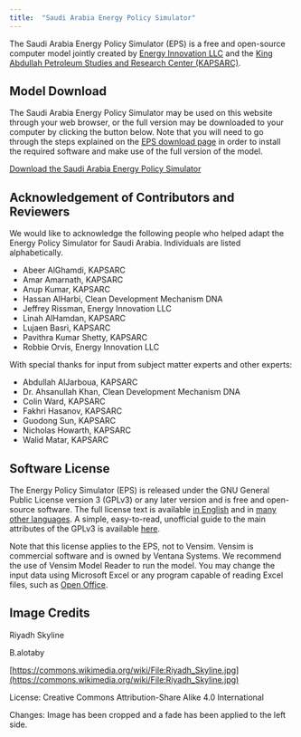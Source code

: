 ```yaml
---
title:  "Saudi Arabia Energy Policy Simulator"
---
```


The Saudi Arabia Energy Policy Simulator (EPS) is a free and open-source computer model jointly created by [Energy Innovation LLC](https://energyinnovation.org/) and the [King Abdullah Petroleum Studies and Research Center (KAPSARC)](https://www.kapsarc.org/).

## Model Download

The Saudi Arabia Energy Policy Simulator may be used on this website through your web browser, or the full version may be downloaded to your computer by clicking the button below. Note that you will need to go through the steps explained on the [EPS download page](download) in order to install the required software and make use of the full version of the model.

<p><a href="https://github.com/EnergyInnovation/eps-saudiarabia/archive/2.0.0.zip" class="btn">Download the Saudi Arabia Energy Policy Simulator</a></p>

## Acknowledgement of Contributors and Reviewers
We would like to acknowledge the following people who helped adapt the Energy Policy Simulator for Saudi Arabia.  Individuals are listed alphabetically.

* Abeer AlGhamdi, KAPSARC
* Amar Amarnath, KAPSARC
* Anup Kumar, KAPSARC
* Hassan AlHarbi, Clean Development Mechanism DNA
* Jeffrey Rissman, Energy Innovation LLC
* Linah AlHamdan, KAPSARC
* Lujaen Basri, KAPSARC
* Pavithra Kumar Shetty, KAPSARC
* Robbie Orvis, Energy Innovation LLC

With special thanks for input from subject matter experts and other experts:

* Abdullah AlJarboua, KAPSARC
* Dr. Ahsanullah Khan, Clean Development Mechanism DNA
* Colin Ward, KAPSARC
* Fakhri Hasanov, KAPSARC
* Guodong Sun, KAPSARC
* Nicholas Howarth, KAPSARC
* Walid Matar, KAPSARC

## Software License

The Energy Policy Simulator (EPS) is released under the GNU General Public License version 3 (GPLv3) or any later version and is free and open-source software.  The full license text is available [in English](http://www.gnu.org/licenses/gpl-3.0.en.html) and in [many other languages](http://www.gnu.org/licenses/translations.html).  A simple, easy-to-read, unofficial guide to the main attributes of the GPLv3 is available <a href="https://tldrlegal.com/license/gnu-general-public-license-v3-(gpl-3)">here</a>.

Note that this license applies to the EPS, not to Vensim.  Vensim is commercial software and is owned by Ventana Systems.  We recommend the use of Vensim Model Reader to run the model.  You may change the input data using Microsoft Excel or any program capable of reading Excel files, such as [Open Office](https://www.openoffice.org/).

## Image Credits

Riyadh Skyline

B.alotaby

[https://commons.wikimedia.org/wiki/File:Riyadh_Skyline.jpg](https://commons.wikimedia.org/wiki/File:Riyadh_Skyline.jpg)

License: Creative Commons Attribution-Share Alike 4.0 International

Changes: Image has been cropped and a fade has been applied to the left side.
